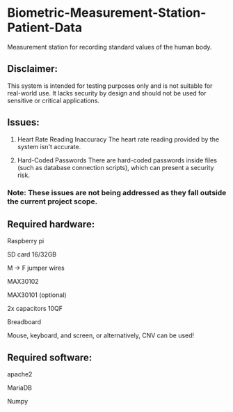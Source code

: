 # Biometric-Measurement-Station-Patient-Data
Measurement station for recording standard values of the human body.

## Disclaimer: 
This system is intended for testing purposes only and is not suitable for real-world use. It lacks security by design and should not be used for sensitive or critical applications.

## Issues:
1. Heart Rate Reading Inaccuracy
The heart rate reading provided by the system isn't accurate.

2. Hard-Coded Passwords
There are hard-coded passwords inside files (such as database connection scripts), which can present a security risk.

### Note: These issues are not being addressed as they fall outside the current project scope.


## Required hardware:
Raspberry pi 

SD card 16/32GB

M -> F jumper wires

MAX30102 

MAX30101 (optional)

2x capacitors 10QF

Breadboard

Mouse, keyboard, and screen, or alternatively, CNV can be used!

## Required software:
apache2

MariaDB

Numpy



